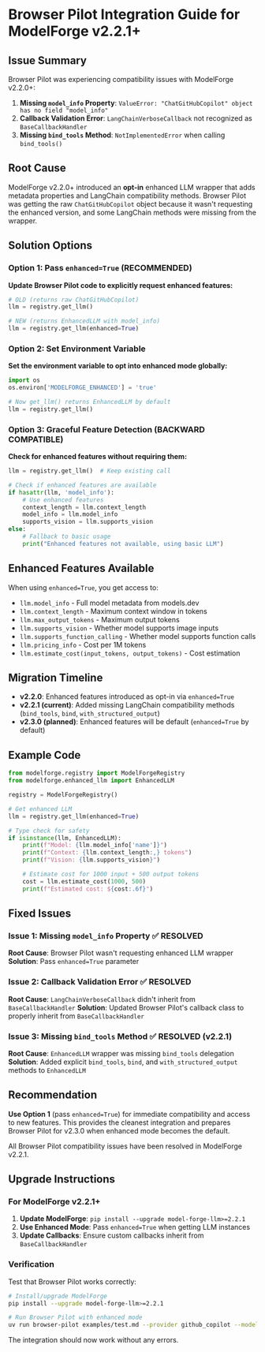 # Browser Pilot Integration Guide for ModelForge v2.2.1+

## Issue Summary

Browser Pilot was experiencing compatibility issues with ModelForge v2.2.0+:

1. **Missing `model_info` Property**: `ValueError: "ChatGitHubCopilot" object has no field "model_info"`
2. **Callback Validation Error**: `LangChainVerboseCallback` not recognized as `BaseCallbackHandler`
3. **Missing `bind_tools` Method**: `NotImplementedError` when calling `bind_tools()`

## Root Cause

ModelForge v2.2.0+ introduced an **opt-in** enhanced LLM wrapper that adds metadata properties and LangChain compatibility methods. Browser Pilot was getting the raw `ChatGitHubCopilot` object because it wasn't requesting the enhanced version, and some LangChain methods were missing from the wrapper.

## Solution Options

### Option 1: Pass `enhanced=True` (RECOMMENDED)

**Update Browser Pilot code to explicitly request enhanced features:**

```python
# OLD (returns raw ChatGitHubCopilot)
llm = registry.get_llm()

# NEW (returns EnhancedLLM with model_info)
llm = registry.get_llm(enhanced=True)
```

### Option 2: Set Environment Variable

**Set the environment variable to opt into enhanced mode globally:**

```python
import os
os.environ['MODELFORGE_ENHANCED'] = 'true'

# Now get_llm() returns EnhancedLLM by default
llm = registry.get_llm()
```

### Option 3: Graceful Feature Detection (BACKWARD COMPATIBLE)

**Check for enhanced features without requiring them:**

```python
llm = registry.get_llm()  # Keep existing call

# Check if enhanced features are available
if hasattr(llm, 'model_info'):
    # Use enhanced features
    context_length = llm.context_length
    model_info = llm.model_info
    supports_vision = llm.supports_vision
else:
    # Fallback to basic usage
    print("Enhanced features not available, using basic LLM")
```

## Enhanced Features Available

When using `enhanced=True`, you get access to:

- `llm.model_info` - Full model metadata from models.dev
- `llm.context_length` - Maximum context window in tokens
- `llm.max_output_tokens` - Maximum output tokens
- `llm.supports_vision` - Whether model supports image inputs
- `llm.supports_function_calling` - Whether model supports function calls
- `llm.pricing_info` - Cost per 1M tokens
- `llm.estimate_cost(input_tokens, output_tokens)` - Cost estimation

## Migration Timeline

- **v2.2.0**: Enhanced features introduced as opt-in via `enhanced=True`
- **v2.2.1 (current)**: Added missing LangChain compatibility methods (`bind_tools`, `bind`, `with_structured_output`)
- **v2.3.0 (planned)**: Enhanced features will be default (`enhanced=True` by default)

## Example Code

```python
from modelforge.registry import ModelForgeRegistry
from modelforge.enhanced_llm import EnhancedLLM

registry = ModelForgeRegistry()

# Get enhanced LLM
llm = registry.get_llm(enhanced=True)

# Type check for safety
if isinstance(llm, EnhancedLLM):
    print(f"Model: {llm.model_info['name']}")
    print(f"Context: {llm.context_length:,} tokens")
    print(f"Vision: {llm.supports_vision}")

    # Estimate cost for 1000 input + 500 output tokens
    cost = llm.estimate_cost(1000, 500)
    print(f"Estimated cost: ${cost:.6f}")
```

## Fixed Issues

### Issue 1: Missing `model_info` Property ✅ RESOLVED
**Root Cause**: Browser Pilot wasn't requesting enhanced LLM wrapper
**Solution**: Pass `enhanced=True` parameter

### Issue 2: Callback Validation Error ✅ RESOLVED
**Root Cause**: `LangChainVerboseCallback` didn't inherit from `BaseCallbackHandler`
**Solution**: Updated Browser Pilot's callback class to properly inherit from `BaseCallbackHandler`

### Issue 3: Missing `bind_tools` Method ✅ RESOLVED (v2.2.1)
**Root Cause**: `EnhancedLLM` wrapper was missing `bind_tools` delegation
**Solution**: Added explicit `bind_tools`, `bind`, and `with_structured_output` methods to `EnhancedLLM`

## Recommendation

**Use Option 1** (pass `enhanced=True`) for immediate compatibility and access to new features. This provides the cleanest integration and prepares Browser Pilot for v2.3.0 when enhanced mode becomes the default.

All Browser Pilot compatibility issues have been resolved in ModelForge v2.2.1.

## Upgrade Instructions

### For ModelForge v2.2.1+

1. **Update ModelForge**: `pip install --upgrade model-forge-llm>=2.2.1`
2. **Use Enhanced Mode**: Pass `enhanced=True` when getting LLM instances
3. **Update Callbacks**: Ensure custom callbacks inherit from `BaseCallbackHandler`

### Verification

Test that Browser Pilot works correctly:

```bash
# Install/upgrade ModelForge
pip install --upgrade model-forge-llm>=2.2.1

# Run Browser Pilot with enhanced mode
uv run browser-pilot examples/test.md --provider github_copilot --model gpt-4o --verbose
```

The integration should now work without any errors.
